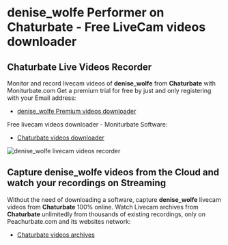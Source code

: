 # denise_wolfe Performer on Chaturbate - Free LiveCam videos downloader

## Chaturbate Live Videos Recorder

Monitor and record livecam videos of **denise_wolfe** from **Chaturbate** with Moniturbate.com
Get a premium trial for free by just and only registering with your Email address:
* [denise_wolfe Premium videos downloader](https://moniturbate.com/request-demo-licence-key.html)

Free livecam videos downloader - Moniturbate Software:
* [Chaturbate videos downloader](https://moniturbate.com/moniturbate-download-software.html)

![denise_wolfe livecam videos recorder](https://peachurnet.com/templates/moniturbate-software.png)


## Capture denise_wolfe videos from the Cloud and watch your recordings on Streaming

Without the need of downloading a software, capture **denise_wolfe** livecam videos from **Chaturbate** 100% online.
Watch Livecam archives from **Chaturbate** unlimitedly from thousands of existing recordings, only on Peachurbate.com and its websites network:
* [Chaturbate videos archives](https://peachurnet.com/)